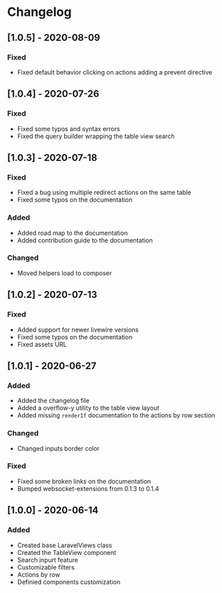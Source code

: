 # Changelog

## [1.0.5] - 2020-08-09
### Fixed
- Fixed default behavior clicking on actions adding a prevent directive

## [1.0.4] - 2020-07-26
### Fixed
- Fixed some typos and syntax errors
- Fixed the query builder wrapping the table view search

## [1.0.3] - 2020-07-18
### Fixed
- Fixed a bug using multiple redirect actions on the same table
- Fixed some typos on the documentation

### Added
- Added road map to the documentation
- Added contribution guide to the documentation

### Changed
- Moved helpers load to composer

## [1.0.2] - 2020-07-13
### Fixed
- Added support for newer livewire versions
- Fixed some typos on the documentation
- Fixed assets URL

## [1.0.1] - 2020-06-27
### Added
- Added the changelog file
- Added a overflow-y utility to the table view layout
- Added missing `renderIf` documentation to the actions by row section
### Changed
- Changed inputs border color
### Fixed
- Fixed some broken links on the documentation
- Bumped websocket-extensions from 0.1.3 to 0.1.4

## [1.0.0] - 2020-06-14
### Added
- Created base LaravelViews class
- Created the TableView component
 - Search inpurt feature
 - Customizable filters
 - Actions by row
- Definied components customization